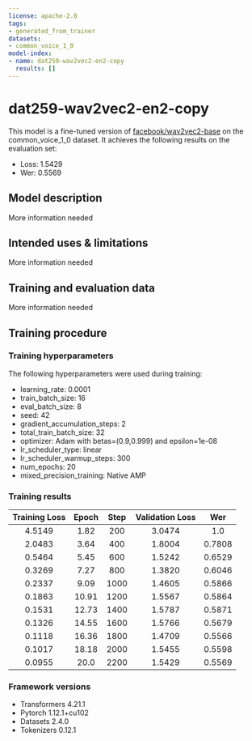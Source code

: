 ```yaml
---
license: apache-2.0
tags:
- generated_from_trainer
datasets:
- common_voice_1_0
model-index:
- name: dat259-wav2vec2-en2-copy
  results: []
---
```


<!-- This model card has been generated automatically according to the information the Trainer had access to. You
should probably proofread and complete it, then remove this comment. -->

# dat259-wav2vec2-en2-copy

This model is a fine-tuned version of [facebook/wav2vec2-base](https://huggingface.co/facebook/wav2vec2-base) on the common_voice_1_0 dataset.
It achieves the following results on the evaluation set:
- Loss: 1.5429
- Wer: 0.5569

## Model description

More information needed

## Intended uses & limitations

More information needed

## Training and evaluation data

More information needed

## Training procedure

### Training hyperparameters

The following hyperparameters were used during training:
- learning_rate: 0.0001
- train_batch_size: 16
- eval_batch_size: 8
- seed: 42
- gradient_accumulation_steps: 2
- total_train_batch_size: 32
- optimizer: Adam with betas=(0.9,0.999) and epsilon=1e-08
- lr_scheduler_type: linear
- lr_scheduler_warmup_steps: 300
- num_epochs: 20
- mixed_precision_training: Native AMP

### Training results

| Training Loss | Epoch | Step | Validation Loss | Wer    |
|:-------------:|:-----:|:----:|:---------------:|:------:|
| 4.5149        | 1.82  | 200  | 3.0474          | 1.0    |
| 2.0483        | 3.64  | 400  | 1.8004          | 0.7808 |
| 0.5464        | 5.45  | 600  | 1.5242          | 0.6529 |
| 0.3269        | 7.27  | 800  | 1.3820          | 0.6046 |
| 0.2337        | 9.09  | 1000 | 1.4605          | 0.5866 |
| 0.1863        | 10.91 | 1200 | 1.5567          | 0.5864 |
| 0.1531        | 12.73 | 1400 | 1.5787          | 0.5871 |
| 0.1326        | 14.55 | 1600 | 1.5766          | 0.5679 |
| 0.1118        | 16.36 | 1800 | 1.4709          | 0.5566 |
| 0.1017        | 18.18 | 2000 | 1.5455          | 0.5598 |
| 0.0955        | 20.0  | 2200 | 1.5429          | 0.5569 |


### Framework versions

- Transformers 4.21.1
- Pytorch 1.12.1+cu102
- Datasets 2.4.0
- Tokenizers 0.12.1
